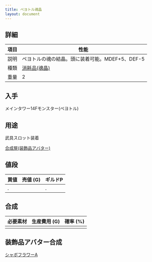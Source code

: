 ```yaml
---
title: ペヨトル魂晶
layout: document
---
```

## 詳細

|項目|性能|
|---|---|
|説明|ペヨトルの魂の結晶。頭に装着可能。MDEF+5、DEF-5|
|種類|[消耗品(魂晶)](消耗品(魂晶))|
|重量|2|

## 入手

メインタワー14Fモンスター(ペヨトル)

## 用途

武具スロット装着

[合成屋(装飾品アバター)](合成屋(装飾品アバター))

## 値段

|買値|売値 (G)|ギルドP|
|---|---|---|
|.||.|

## 合成

|必要素材|生産費用 (G)|確率 (%)|
|---|---|---|
||||

## 装飾品アバター合成

[シャボフラワーA](シャボフラワーA)

